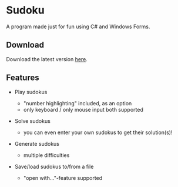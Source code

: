 # Sudoku

A program made just for fun using C# and Windows Forms.

## Download

Download the latest version [here](https://github.com/DaMightyZombie/Sudoku/releases/latest).

## Features
-  Play sudokus
    -  "number highlighting" included, as an option
    -  only keyboard / only mouse input both supported
  
-  Solve sudokus
    -  you can even enter your own sudokus to get their solution(s)!
  
-  Generate sudokus
    -  multiple difficulties
  
-  Save/load sudokus to/from a file
    -  "open with..."-feature supported
